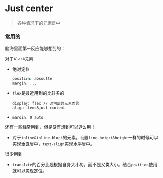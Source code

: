 # Just center
> 各种情况下的元素居中

### 常用的

脑海里面第一反应能够想到的：

对于`block`元素

* 绝对定位
    ```css
    position: absoulte
    margin: ...
    ```
* `flex`是最近用到的比较多的
    ```
    display: flex // 对内部的元素而言
    align-items&just-content
    ```
* `margin: 0 auto`    

还有一些经常用到，但是没有想到可以这么用！

* 对于`inline&inline-block`的元素。设置`line-height&height`一样的时候可以实现垂直居中，`text-align`实现水平居中。

很少用到

* `translate`的百分比是根据自身大小的。而不是父类大小。结合`position`使用就可以实现定位。    